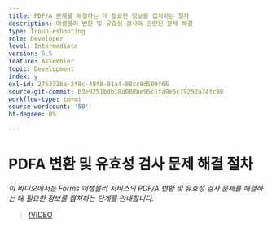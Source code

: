 ```yaml
---
title: PDF/A 문제를 해결하는 데 필요한 정보를 캡처하는 절차
description: 어셈블러 변환 및 유효성 검사와 관련된 문제 해결
type: Troubleshooting
role: Developer
level: Intermediate
version: 6.5
feature: Assembler
topic: Development
index: y
exl-id: 2753326a-2f8c-49f8-91a4-88cc8d500f66
source-git-commit: b3e9251bdb18a008be95c1fa9e5c79252a74fc98
workflow-type: tm+mt
source-wordcount: '50'
ht-degree: 0%

---
```


# PDFA 변환 및 유효성 검사 문제 해결 절차

*이 비디오에서는 Forms 어셈블러 서비스의 PDF/A 변환 및 유효성 검사 문제를 해결하는 데 필요한 정보를 캡처하는 단계를 안내합니다.*

>[!VIDEO](https://video.tv.adobe.com/v/335518?quality=12&learn=on)
